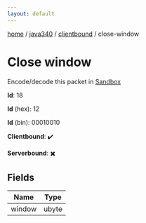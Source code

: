 ```yaml
---
layout: default
---
```


[home](/)  /  [java340](/protocol/java340)  /  [clientbound](/protocol/java340/clientbound)  /  close-window

# Close window

Encode/decode this packet in [Sandbox](../../../sandbox/java340#Clientbound.CloseWindow)

**Id**: 18

**Id** (hex): 12

**Id** (bin): 00010010

**Clientbound**: ✔️

**Serverbound**: ✖️

## Fields

Name | Type
---|---
window | ubyte
